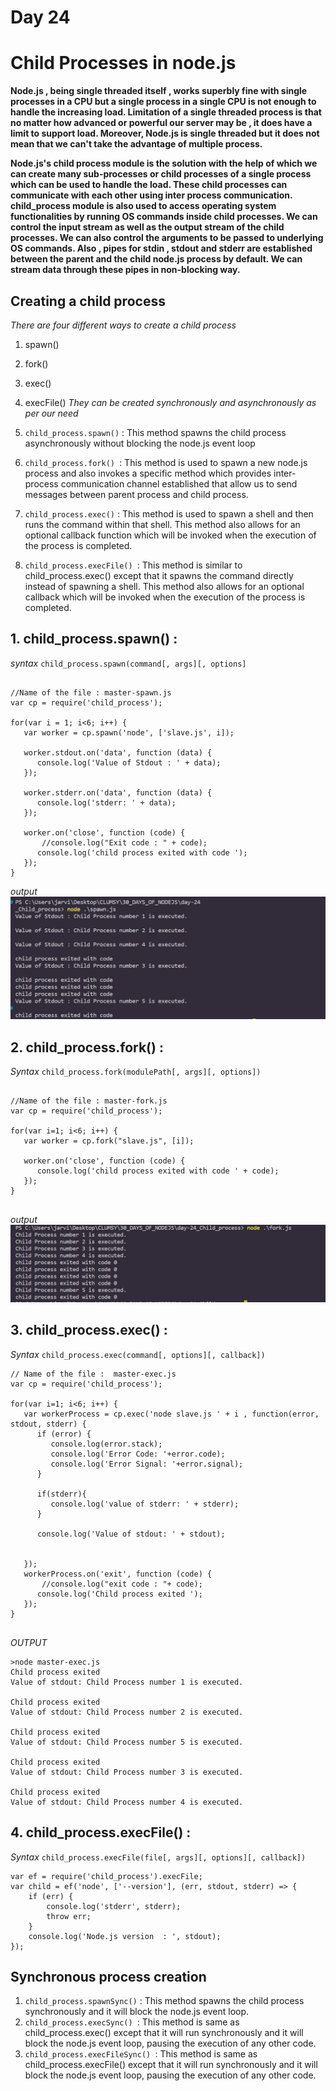# Day 24
# Child Processes in node.js

**Node.js , being single threaded itself , works superbly fine with single processes in a CPU but a single process in a single CPU is not enough to handle the increasing load. Limitation of a single threaded process is that no matter how advanced or powerful our server may be , it does have a limit to support load. Moreover, Node.js is single threaded but it does not mean that we can't take the advantage of multiple process.**

**Node.js's child process module is the solution with the help of which we can create many sub-processes or child processes of a single process which can be used to handle the load. These child processes can communicate with each other using inter process communication. child_process module is also used to access operating system functionalities by running OS commands inside child processes. We can control the input stream as well as the output stream of the child processes. We can also control the arguments to be passed to underlying OS commands. Also , pipes for stdin , stdout and stderr are established between the parent and the child node.js process by default. We can stream data through these pipes in non-blocking way.**


## Creating a child process 
*There are four different ways to create a child process*
1. spawn()
2. fork()
3. exec()
4. execFile()
*They can be created synchronously and asynchronously as per our need*

1. `child_process.spawn()` : This method spawns the child process asynchronously without blocking the node.js event loop
2. `child_process.fork() `: This method is used to spawn a new node.js process and also invokes a specific method which provides inter-process communication channel established that allow us to send messages between parent process and child process.
3. `child_process.exec()` : This method is used to spawn a shell and then runs the command within that shell. This method also allows for an optional callback function which will be invoked when the execution of the process is completed.
4. `child_process.execFile() `: This method is similar to child_process.exec() except that it spawns the command directly instead of spawning a shell. This method also allows for an optional callback which will be invoked when the execution of the process is completed.

## 1. child_process.spawn() :

*syntax*
`child_process.spawn(command[, args][, options]`

```
												
//Name of the file : master-spawn.js
var cp = require('child_process');
 
for(var i = 1; i<6; i++) {
   var worker = cp.spawn('node', ['slave.js', i]);

   worker.stdout.on('data', function (data) {
      console.log('Value of Stdout : ' + data);
   });

   worker.stderr.on('data', function (data) {
      console.log('stderr: ' + data);
   });

   worker.on('close', function (code) {
       //console.log("Exit code : " + code);
      console.log('child process exited with code ');
   });
}
```
*output*
![Alt text](image.png)

## 2. child_process.fork() :
*Syntax*
`child_process.fork(modulePath[, args][, options])`

```
												
//Name of the file : master-fork.js
var cp = require('child_process');
 
for(var i=1; i<6; i++) {
   var worker = cp.fork("slave.js", [i]);	

   worker.on('close', function (code) {
      console.log('child process exited with code ' + code);
   });
}
			
```
*output*
![Alt text](image-1.png)

## 3. child_process.exec() :

*Syntax*
`child_process.exec(command[, options][, callback])`

```
// Name of the file :  master-exec.js
var cp = require('child_process');

for(var i=1; i<6; i++) {
   var workerProcess = cp.exec('node slave.js ' + i , function(error, stdout, stderr) {
      if (error) {
         console.log(error.stack);
         console.log('Error Code: '+error.code);
         console.log('Error Signal: '+error.signal);
      }

      if(stderr){
         console.log('value of stderr: ' + stderr);
      }

      console.log('Value of stdout: ' + stdout);
      
     
   });
   workerProcess.on('exit', function (code) {
       //console.log("exit code : "+ code);
      console.log('Child process exited ');
   });
}
			
```
*OUTPUT*
```
>node master-exec.js
Child process exited
Value of stdout: Child Process number 1 is executed.

Child process exited
Value of stdout: Child Process number 2 is executed.

Child process exited
Value of stdout: Child Process number 5 is executed.

Child process exited
Value of stdout: Child Process number 3 is executed.

Child process exited
Value of stdout: Child Process number 4 is executed.
```

## 4. child_process.execFile() :
*Syntax*
`child_process.execFile(file[, args][, options][, callback])`

```
var ef = require('child_process').execFile;
var child = ef('node', ['--version'], (err, stdout, stderr) => {
    if (err) {
        console.log('stderr', stderr);
        throw err;
    }
    console.log('Node.js version  : ', stdout);
});
```

## Synchronous process creation

1. `child_process.spawnSync()` : This method spawns the child process synchronously and it will block the node.js event loop.
2. `child_process.execSync() `: This method is same as child_process.exec() except that it will run synchronously and it will block the node.js event loop, pausing the execution of any other code.
3. `child_process.execFileSync() `: This method is same as child_process.execFile() except that it will run synchronously and it will block the node.js event loop, pausing the execution of any other code.